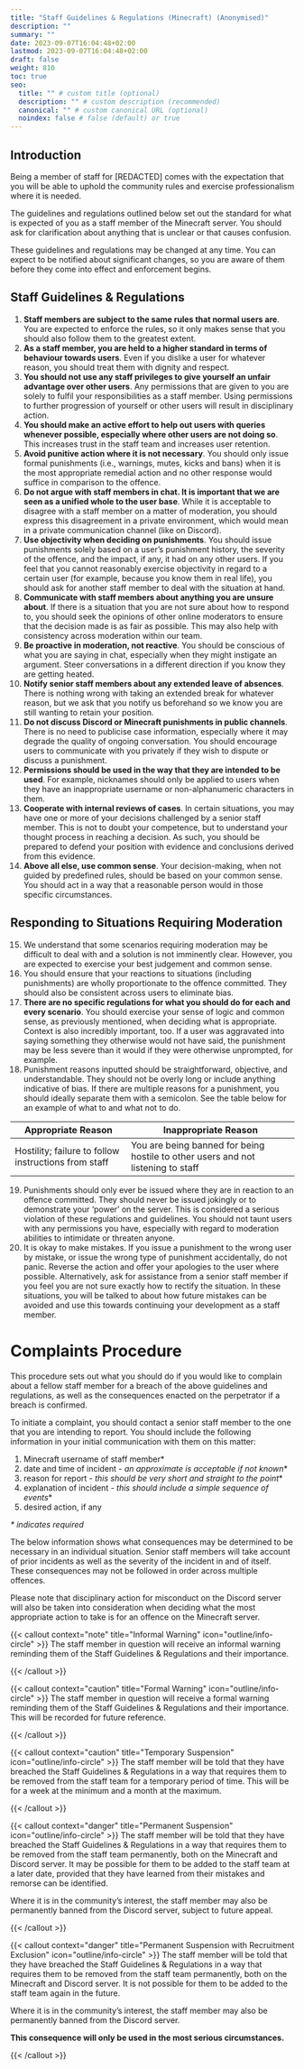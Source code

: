 ```yaml
---
title: "Staff Guidelines & Regulations (Minecraft) (Anonymised)"
description: ""
summary: ""
date: 2023-09-07T16:04:48+02:00
lastmod: 2023-09-07T16:04:48+02:00
draft: false
weight: 810
toc: true
seo:
  title: "" # custom title (optional)
  description: "" # custom description (recommended)
  canonical: "" # custom canonical URL (optional)
  noindex: false # false (default) or true
---
```


## Introduction

Being a member of staff for [REDACTED] comes with the expectation that you will be able to uphold the community rules and exercise professionalism where it is needed.

The guidelines and regulations outlined below set out the standard for what is expected of you as a staff member of the Minecraft server. You should ask for clarification about anything that is unclear or that causes confusion.

These guidelines and regulations may be changed at any time. You can expect to be notified about significant changes, so you are aware of them before they come into effect and enforcement begins.

## Staff Guidelines & Regulations

1. **Staff members are subject to the same rules that normal users are**. You are expected to enforce the rules, so it only makes sense that you should also follow them to the greatest extent.
2. **As a staff member, you are held to a higher standard in terms of behaviour towards users**. Even if you dislike a user for whatever reason, you should treat them with dignity and respect.
3. **You should not use any staff privileges to give yourself an unfair advantage over other users**. Any permissions that are given to you are solely to fulfil your responsibilities as a staff member. Using permissions to further progression of yourself or other users will result in disciplinary action.
4. **You should make an active effort to help out users with queries whenever possible, especially where other users are not doing so**. This increases trust in the staff team and increases user retention.
5. **Avoid punitive action where it is not necessary**. You should only issue formal punishments (i.e., warnings, mutes, kicks and bans) when it is the most appropriate remedial action and no other response would suffice in comparison to the offence.
6. **Do not argue with staff members in chat. It is important that we are seen as a unified whole to the user base**. While it is acceptable to disagree with a staff member on a matter of moderation, you should express this disagreement in a private environment, which would mean in a private communication channel (like on Discord).
7. **Use objectivity when deciding on punishments**. You should issue punishments solely based on a user’s punishment history, the severity of the offence, and the impact, if any, it had on any other users. If you feel that you cannot reasonably exercise objectivity in regard to a certain user (for example, because you know them in real life), you should ask for another staff member to deal with the situation at hand.
8. **Communicate with staff members about anything you are unsure about**. If there is a situation that you are not sure about how to respond to, you should seek the opinions of other online moderators to ensure that the decision made is as fair as possible. This may also help with consistency across moderation within our team.
9. **Be proactive in moderation, not reactive**. You should be conscious of what you are saying in chat, especially when they might instigate an argument. Steer conversations in a different direction if you know they are getting heated.
10. **Notify senior staff members about any extended leave of absences**. There is nothing wrong with taking an extended break for whatever reason, but we ask that you notify us beforehand so we know you are still wanting to retain your position.
11. **Do not discuss Discord or Minecraft punishments in public channels**. There is no need to publicise case information, especially where it may degrade the quality of ongoing conversation. You should encourage users to communicate with you privately if they wish to dispute or discuss a punishment.
12. **Permissions should be used in the way that they are intended to be used**. For example, nicknames should only be applied to users when they have an inappropriate username or non-alphanumeric characters in them.
13. **Cooperate with internal reviews of cases**. In certain situations, you may have one or more of your decisions challenged by a senior staff member. This is not to doubt your competence, but to understand your thought process in reaching a decision. As such, you should be prepared to defend your position with evidence and conclusions derived from this evidence.
14. **Above all else, use common sense**. Your decision-making, when not guided by predefined rules, should be based on your common sense. You should act in a way that a reasonable person would in those specific circumstances.

## Responding to Situations Requiring Moderation

15. We understand that some scenarios requiring moderation may be difficult to deal with and a solution is not imminently clear. However, you are expected to exercise your best judgement and common sense.
16. You should ensure that your reactions to situations (including punishments) are wholly proportionate to the offence committed. They should also be consistent across users to eliminate bias.
17. **There are no specific regulations for what you should do for each and every scenario**. You should exercise your sense of logic and common sense, as previously mentioned, when deciding what is appropriate. Context is also incredibly important, too. If a user was aggravated into saying something they otherwise would not have said, the punishment may be less severe than it would if they were otherwise unprompted, for example.
18. Punishment reasons inputted should be straightforward, objective, and understandable. They should not be overly long or include anything indicative of bias. If there are multiple reasons for a punishment, you should ideally separate them with a semicolon. See the table below for an example of what to and what not to do.

| Appropriate Reason                        | Inappropriate Reason                                                  |
|------------------------------------------------------|----------------------------------------------------------------------------------|
| Hostility; failure to follow instructions from staff | You are being banned for being hostile to other users and not listening to staff |

19. Punishments should only ever be issued where they are in reaction to an offence committed. They should never be issued jokingly or to demonstrate your ‘power’ on the server. This is considered a serious violation of these regulations and guidelines. You should not taunt users with any permissions you have, especially with regard to moderation abilities to intimidate or threaten anyone.
20. It is okay to make mistakes. If you issue a punishment to the wrong user by mistake, or issue the wrong type of punishment accidentally, do not panic. Reverse the action and offer your apologies to the user where possible. Alternatively, ask for assistance from a senior staff member if you feel you are not sure exactly how to rectify the situation. In these situations, you will be talked to about how future mistakes can be avoided and use this towards continuing your development as a staff member.

# Complaints Procedure

This procedure sets out what you should do if you would like to complain about a fellow staff member for a breach of the above guidelines and regulations, as well as the consequences enacted on the perpetrator if a breach is confirmed.

To initiate a complaint, you should contact a senior staff member to the one that you are intending to report. You should include the following information in your initial communication with them on this matter:

1. Minecraft username of staff member\*
2. date and time of incident - *an approximate is acceptable if not known*\*
3. reason for report - *this should be very short and straight to the point*\*
4. explanation of incident - *this should include a simple sequence of events*\*
5. desired action, if any

*\* indicates required*

The below information shows what consequences may be determined to be necessary in an individual situation. Senior staff members will take account of prior incidents as well as the severity of the incident in and of itself. These consequences may not be followed in order across multiple offences.

Please note that disciplinary action for misconduct on the Discord server will also be taken into consideration when deciding what the most appropriate action to take is for an offence on the Minecraft server.

{{< callout context="note" title="Informal Warning" icon="outline/info-circle" >}}
The staff member in question will receive an informal warning reminding them of the Staff Guidelines & Regulations and their importance.

{{< /callout >}}

{{< callout context="caution" title="Formal Warning" icon="outline/info-circle" >}}
The staff member in question will receive a formal warning reminding them of the Staff Guidelines & Regulations and their importance. This will be recorded for future reference.

{{< /callout >}}

{{< callout context="caution" title="Temporary Suspension" icon="outline/info-circle" >}}
The staff member will be told that they have breached the Staff Guidelines & Regulations in a way that requires them to be removed from the staff team for a temporary period of time. This will be for a week at the minimum and a month at the maximum.

{{< /callout >}}

{{< callout context="danger" title="Permanent Suspension" icon="outline/info-circle" >}}
The staff member will be told that they have breached the Staff Guidelines & Regulations in a way that requires them to be removed from the staff team permanently, both on the Minecraft and Discord server. It may be possible for them to be added to the staff team at a later date, provided that they have learned from their mistakes and remorse can be identified. 

Where it is in the community’s interest, the staff member may also be permanently banned from the Discord server, subject to future appeal.

{{< /callout >}}

{{< callout context="danger" title="Permanent Suspension with Recruitment Exclusion" icon="outline/info-circle" >}}
The staff member will be told that they have breached the Staff Guidelines & Regulations in a way that requires them to be removed from the staff team permanently, both on the Minecraft and Discord server. It is not possible for them to be added to the staff team again in the future. 

Where it is in the community’s interest, the staff member may also be permanently banned from the Discord server. 

**This consequence will only be used in the most serious circumstances.**

{{< /callout >}}